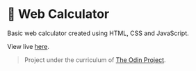 # 🧮 Web Calculator

Basic web calculator created using HTML, CSS and JavaScript.

View live [here](https://akash-shaw.github.io/calculator/).

> Project under the curriculum of [The Odin Project](https://www.theodinproject.com/lessons/foundations-calculator/).